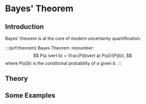 # Bayes' Theorem

## Introduction

Bayes' theorem is at the core of modern uncertainty quantification.

:::{prf:theorem} Bayes Theorem
:nonumber:
$$
 P(a \vert b) = \frac{P(b\vert a) P(a)}{P(b)},
$$
where $P(a \vert b)$ is the conditional probability of $a$ given $b.$
:::


## Theory


## Some Examples